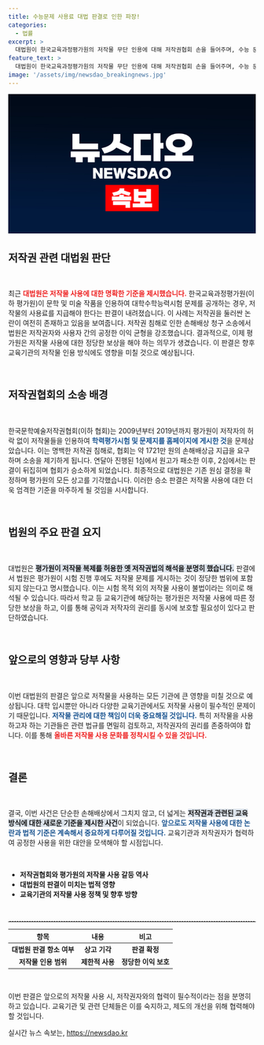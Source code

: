 ```yaml
---
title: 수능문제 사용료 대법 판결로 인한 파장!
categories:
  - 법률
excerpt: >
  대법원이 한국교육과정평가원의 저작물 무단 인용에 대해 저작권협회 손을 들어주며, 수능 문제 공개 시 사용료 지급을 확정했다. 교육기관인 평가원이 아닌 만큼, 저작권 침해에 대한 엄중한 경고로 업계에 큰 파장을 일으킬 전망이다!
feature_text: >
  대법원이 한국교육과정평가원의 저작물 무단 인용에 대해 저작권협회 손을 들어주며, 수능 문제 공개 시 사용료 지급을 확정했다. 교육기관인 평가원이 아닌 만큼, 저작권 침해에 대한 엄중한 경고로 업계에 큰 파장을 일으킬 전망이다!
image: '/assets/img/newsdao_breakingnews.jpg'
---
```


<p><img src="/assets/img/newsdao_breakingnews.jpg" alt="pcversion 속보" /></p>

<h2 data-ke-size="size26">저작권 관련 대법원 판단</h2>

<p data-ke-size="size16">&nbsp;</p>

<p>최근 <b><span style="color: #ee2323;">대법원은 저작물 사용에 대한 명확한 기준을 제시했습니다.</span></b> 한국교육과정평가원(이하 평가원)이 문학 및 미술 작품을 인용하여 대학수학능력시험 문제를 공개하는 경우, 저작물의 사용료를 지급해야 한다는 판결이 내려졌습니다. 이 사례는 저작권을 둘러싼 논란이 여전히 존재하고 있음을 보여줍니다. 저작권 침해로 인한 손해배상 청구 소송에서 법원은 저작권자와 사용자 간의 공정한 이익 균형을 강조했습니다. 결과적으로, 이제 평가원은 저작물 사용에 대한 정당한 보상을 해야 하는 의무가 생겼습니다. 이 판결은 향후 교육기관의 저작물 인용 방식에도 영향을 미칠 것으로 예상됩니다.</p>

<p data-ke-size="size16">&nbsp;</p>

<h2 data-ke-size="size26">저작권협회의 소송 배경</h2>

<p data-ke-size="size16">&nbsp;</p>

<p>한국문학예술저작권협회(이하 협회)는 2009년부터 2019년까지 평가원이 저작자의 허락 없이 저작물들을 인용하여 <b><span style="color: #1a5490;">학력평가시험 및 문제지를 홈페이지에 게시한 것</span></b>을 문제삼았습니다. 이는 명백한 저작권 침해로, 협회는 약 1721만 원의 손해배상금 지급을 요구하며 소송을 제기하게 됩니다. 연달아 진행된 1심에서 원고가 패소한 이후, 2심에서는 판결이 뒤집히며 협회가 승소하게 되었습니다. 최종적으로 대법원은 기존 원심 결정을 확정하며 평가원의 모든 상고를 기각했습니다. 이러한 승소 판결은 저작물 사용에 대한 더욱 엄격한 기준을 마주하게 될 것임을 시사합니다.</p>

<p data-ke-size="size16">&nbsp;</p>

<h2 data-ke-size="size26">법원의 주요 판결 요지</h2>

<p data-ke-size="size16">&nbsp;</p>

<p>대법원은 <b><span style="background-color: #21538527;">평가원이 저작물 복제를 허용한 옛 저작권법의 해석을 분명히 했습니다.</span></b> 판결에서 법원은 평가원이 시험 진행 후에도 저작물 문제를 게시하는 것이 정당한 범위에 포함되지 않는다고 명시했습니다. 이는 시험 목적 외의 저작물 사용이 불법이라는 의미로 해석될 수 있습니다. 따라서 학교 등 교육기관에 해당하는 평가원은 저작물 사용에 따른 정당한 보상을 하고, 이를 통해 공익과 저작자의 권리를 동시에 보호할 필요성이 있다고 판단하였습니다.</p>

<p data-ke-size="size16">&nbsp;</p>

<h2 data-ke-size="size26">앞으로의 영향과 당부 사항</h2>

<p data-ke-size="size16">&nbsp;</p>

<p>이번 대법원의 판결은 앞으로 저작물을 사용하는 모든 기관에 큰 영향을 미칠 것으로 예상됩니다. 대학 입시뿐만 아니라 다양한 교육기관에서도 저작물 사용이 필수적인 문제이기 때문입니다. <b><span style="color: #1a5490;">저작물 관리에 대한 책임이 더욱 중요해질 것입니다.</span></b> 특히 저작물을 사용하고자 하는 기관들은 관련 법규를 면밀히 검토하고, 저작권자의 권리를 존중하여야 합니다. 이를 통해 <b><span style="color: #ee2323;">올바른 저작물 사용 문화를 정착시킬 수 있을 것입니다.</span></b></p>

<p data-ke-size="size16">&nbsp;</p>

<h2 data-ke-size="size26">결론</h2>

<p data-ke-size="size16">&nbsp;</p>

<p>결국, 이번 사건은 단순한 손해배상에서 그치지 않고, 더 넓게는 <b><span style="background-color: #21538527;">저작권과 관련된 교육 방식에 대한 새로운 기준을 제시한 사건</span></b>이 되었습니다. <b><span style="color: #1a5490;">앞으로도 저작물 사용에 대한 논란과 법적 기준은 계속해서 중요하게 다루어질 것입니다.</span></b> 교육기관과 저작권자가 협력하여 공정한 사용을 위한 대안을 모색해야 할 시점입니다. </p>

<p data-ke-size="size16">&nbsp;</p>

<ul>
  <li><b>저작권협회와 평가원의 저작물 사용 갈등 역사</b></li>
  <li><b>대법원의 판결이 미치는 법적 영향</b></li>
  <li><b>교육기관의 저작물 사용 정책 및 향후 방향</b></li>
</ul>

<p data-ke-size="size16">&nbsp;</p>

<hr style="border-top: 1px dashed #eeeeee;"/>

<table style="width: 100%;">
  <thead>
    <tr>
      <th>항목</th>
      <th>내용</th>
      <th>비고</th>
    </tr>
  </thead>
  <tbody>
    <tr>
      <td style="text-align: center; height: 17px;"><b>대법원 판결 항소 여부</b></td>
      <td style="text-align: center; height: 17px;"><b>상고 기각</b></td>
      <td style="text-align: center; height: 17px;"><b>판결 확정</b></td>
    </tr>
    <tr>
      <td style="text-align: center; height: 17px;"><b>저작물 인용 범위</b></td>
      <td style="text-align: center; height: 17px;"><b>제한적 사용</b></td>
      <td style="text-align: center; height: 17px;"><b>정당한 이익 보호</b></td>
    </tr>
  </tbody>
</table>

<p data-ke-size="size16">&nbsp;</p> 

<p>이번 판결은 앞으로의 저작물 사용 시, 저작권자와의 협력이 필수적이라는 점을 분명히 하고 있습니다. 교육기관 및 관련 단체들은 이를 숙지하고, 제도의 개선을 위해 협력해야 할 것입니다.</p>
실시간 뉴스 속보는, <a href="https://newsdao.kr" rel="dofollow">https://newsdao.kr</a>


